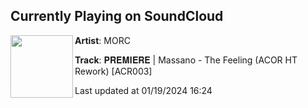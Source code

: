 ## Currently Playing on SoundCloud

[<img align="left" width="100" src="https://i1.sndcdn.com/artworks-vlQxxgZ6eopxt7R7-sySwbQ-t500x500.jpg">](https://soundcloud.com/ministry_of_rave_culture/massano-the-feeling-acor-ht-rework-acr003?in=saxurn/sets/cmittka-b)

**Artist**: MORC 

**Track**: 𝐏𝐑𝐄𝐌𝐈𝐄𝐑𝐄 | Massano - The Feeling (ACOR HT Rework) [ACR003]

Last updated at 01/19/2024 16:24
